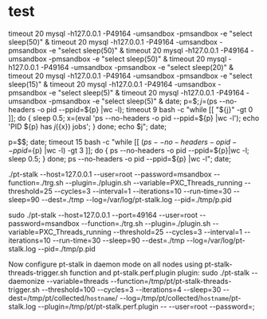 # test
timeout 20 mysql -h127.0.0.1 -P49164 -umsandbox -pmsandbox -e "select sleep(50)" &
timeout 20 mysql -h127.0.0.1 -P49164 -umsandbox -pmsandbox -e "select sleep(50)" &
timeout 20 mysql -h127.0.0.1 -P49164 -umsandbox -pmsandbox -e "select sleep(50)" &
timeout 20 mysql -h127.0.0.1 -P49164 -umsandbox -pmsandbox -e "select sleep(20)" &
timeout 20 mysql -h127.0.0.1 -P49164 -umsandbox -pmsandbox -e "select sleep(15)" &
timeout 20 mysql -h127.0.0.1 -P49164 -umsandbox -pmsandbox -e "select sleep(5)" &
timeout 20 mysql -h127.0.0.1 -P49164 -umsandbox -pmsandbox -e "select sleep(5)" &
date; p=$$; j=$(ps --no-headers -o pid --ppid=${p} |wc -l); timeout 9 bash -c "while [[ "${j}" -gt 0 ]]; do { sleep 0.5; x=(eval 'ps --no-headers -o pid --ppid=${p} |wc -l'); echo 'PID ${p} has ${j} (${x}) jobs'; } done; echo $j";  date;

p=$$; date; timeout 15 bash -c "while [[ $(ps --no-headers -o pid --ppid=${p} |wc -l) -gt 3 ]]; do {  ps --no-headers -o pid --ppid=${p}|wc -l; sleep 0.5; } done;  ps --no-headers -o pid --ppid=${p} |wc -l"; date;


./pt-stalk  --host=127.0.0.1 --user=root --password=msandbox --function=./trg.sh --plugin=./plugin.sh --variable=PXC_Threads_running --threshold=25 --cycles=3 --interval=1 --iterations=10 --run-time=30 --sleep=90 --dest=./tmp --log=/var/log/pt-stalk.log --pid=./tmp/p.pid

sudo ./pt-stalk  --host=127.0.0.1 --port=49164 --user=root --password=msandbox --function=./trg.sh --plugin=./plugin.sh --variable=PXC_Threads_running --threshold=25 --cycles=3 --interval=1 --iterations=10 --run-time=30 --sleep=90 --dest=./tmp --log=/var/log/pt-stalk.log --pid=./tmp/p.pid


Now configure pt-stalk in daemon mode on all nodes using pt-stalk-threads-trigger.sh function and pt-stalk.perf.plugin plugin:
sudo ./pt-stalk --daemonize --variable=threads --function=/tmp/pt/pt-stalk-threads-trigger.sh --threshold=100 --cycles=3 --iterations=4 --sleep=30 --dest=/tmp/pt/collected/`hostname`/ --log=/tmp/pt/collected/`hostname`/pt-stalk.log --plugin=/tmp/pt/pt-stalk.perf.plugin -- --user=root --password=<mysql-root-password>;
